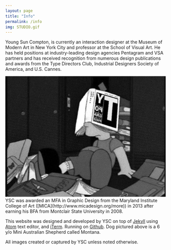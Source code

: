 ```yaml
---
layout: page
title: "Info"
permalink: /info
img: STUDIO.gif
---
```


<!-- The typeface,... designed by ... and distributed by ..., is used throughout.  -->
Young Sun Compton, is currently an interaction designer at the Museum of Modern Art in New York City and professor at the School of Visual Art. He has held positions at industry-leading design agencies Pentagram and VSA partners and has received recognition from numerous design publications and awards from the Type Directors Club, Industrial Designers Society of America, and U.S. Cannes.


<div class="post-content"><img src="/img/TYPOGRAPHIE.jpg"></div>
YSC was awarded an MFA in Graphic Design from the Maryland Institute College of Art ([MICA](http://www.micadesign.org/more)) in 2013 after earning his BFA from Montclair State University in 2008.

This website was designed and developed by YSC on top of [Jekyll](http://jekyllrb.com) using [Atom](https://atom.io) text editor, and  [iTerm](https://iterm2.com). Running on [Github](https://github.com/youngsuncompton/YSC). Dog pictured above is a 6 y/o Mini Australian Shepherd called Montana.

All images created or captured by YSC unless noted otherwise.
<!-- <div class="post-content"><img src="/img/YS.gif"></div> -->
